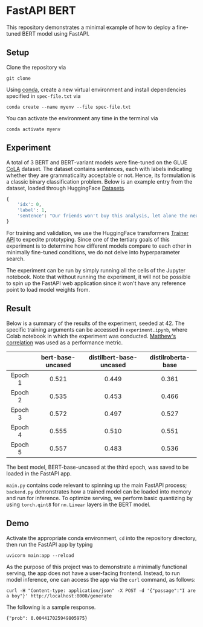# FastAPI BERT

This repository demonstrates a minimal example of how to deploy a fine-tuned BERT model using FastAPI. 

## Setup

Clone the repository via

```
git clone
```

Using [conda](https://docs.conda.io/en/latest/), create a new virtual environment and install dependencies specified in `spec-file.txt` via

```
conda create --name myenv --file spec-file.txt
```

You can activate the environment any time in the terminal via

```
conda activate myenv
```

## Experiment

A total of 3 BERT and BERT-variant models were fine-tuned on the GLUE [CoLA](https://nyu-mll.github.io/CoLA/) dataset. The dataset contains sentences, each with labels indicating whether they are grammaticality acceptable or not. Hence, its formulation is a classic binary classification problem. Below is an example entry from the dataset, loaded through HuggingFace [Datasets](https://huggingface.co/docs/datasets/).

```python
{
    'idx': 0,
    'label': 1,
    'sentence': "Our friends won't buy this analysis, let alone the next one we propose."
}
```

For training and validation, we use the HuggingFace transformers [Trainer API](https://huggingface.co/transformers/main_classes/trainer.html) to expedite prototyping. Since one of the tertiary goals of this experiment is to determine how different models compare to each other in minimally fine-tuned conditions, we do not delve into hyperparameter search.

The experiment can be run by simply running all the cells of the Jupyter notebook. Note that without running the experiment, it will not be possible to spin up the FastAPI web application since it won't have any reference point to load model weights from.

## Result

Below is a summary of the results of the experiment, seeded at 42. The specific training arguments can be accessed in `experiment.ipynb`, where Colab notebook in which the experiment was conducted. [Matthew's correlation](https://en.wikipedia.org/wiki/Matthews_correlation_coefficient) was used as a performance metric.


|         | bert-base-uncased | distilbert-base-uncased | distilroberta-base |
|:-------:|:-----------------:|:-----------------------:|:------------------:|
| Epoch 1 |       0.521       |          0.449          |        0.361       |
| Epoch 2 |       0.535       |          0.453          |        0.466       |
| Epoch 3 |       0.572       |          0.497          |        0.527       |
| Epoch 4 |       0.555       |          0.510          |        0.551       |
| Epoch 5 |       0.557       |          0.483          |        0.536       |

The best model, BERT-base-uncased at the third epoch, was saved to be loaded in the FastAPI app. 

`main.py` contains code relevant to spinning up the main FastAPI process; `backend.py` demonstrates how a trained model can be loaded into memory and run for inference. To optimize serving, we perform basic quantizing by using  `torch.qint8` for `nn.Linear` layers in the BERT model.

## Demo

Activate the appropriate conda environment, `cd` into the repository directory, then run the FastAPI app by typing

```
uvicorn main:app --reload
```

As the purpose of this project was to demonstrate a minimally functional serving, the app does not have a user-facing frontend. Instead, to run model inference, one can access the app via the `curl` command, as follows:

```
curl -H "Content-type: application/json" -X POST -d '{"passage":"I are a boy"}' http://localhost:8000/generate
```

The following is a sample response.

```
{"prob": 0.004417025949805975}
```

